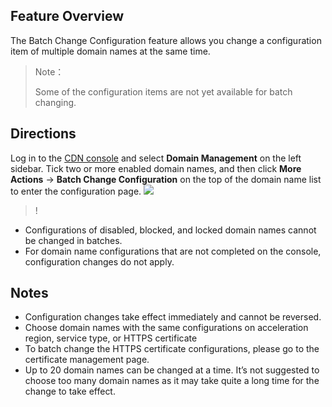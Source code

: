## Feature Overview

The Batch Change Configuration feature allows you change a configuration item of multiple domain names at the same time.

> Note：
>
> Some of the configuration items are not yet available for batch changing.

## Directions

Log in to the [CDN console](https://console.cloud.tencent.com/cdn) and select **Domain Management** on the left sidebar. Tick two or more enabled domain names, and then click **More Actions** -> **Batch Change Configuration** on the top of the domain name list to enter the configuration page.
![](https://main.qcloudimg.com/raw/8ef48d5c4b5f2794eb97850cdb275de3.png)


>!
- Configurations of disabled, blocked, and locked domain names cannot be changed in batches.
- For domain name configurations that are not completed on the console, configuration changes do not apply.


## Notes

- Configuration changes take effect immediately and cannot be reversed.
- Choose domain names with the same configurations on acceleration region, service type, or HTTPS certificate 
- To batch change the HTTPS certificate configurations, please go to the certificate management page.
- Up to 20 domain names can be changed at a time. It’s not suggested to choose too many domain names as it may take quite a long time for the change to take effect.

  